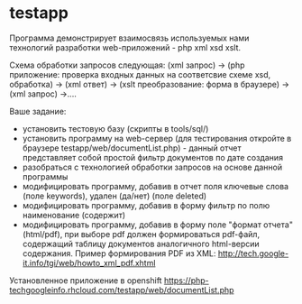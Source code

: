 testapp
=======

Программа демонстрирует взаимосвязь используемых нами технологий
разработки web-приложений - php xml xsd xslt.

Схема обработки запросов следующая:
(xml запрос) -> (php приложение: проверка входных данных на соответсвие
схеме xsd, обработка) -> (xml ответ) -> (xslt преобразование: форма в
браузере) -> (xml запрос) ->....

Ваше задание:
- установить тестовую базу (скрипты в tools/sql/) 
- установить программу на web-сервер (для тестирования откройте в
браузере testapp/web/documentList.php) - данный отчет представляет собой
простой фильтр документов по дате создания 
- разобраться с технологией обработки запросов на основе данной программы
- модифицировать программу, добавив в отчет поля ключевые слова (поле
keywords), удален (да/нет) (поле deleted) 
- модифицировать программу, добавив в форму фильтр по полю наименование
(содержит) 
- модифицировать программу, добавив в форму поле "формат отчета" (html/pdf),
при выборе pdf должен формироваться pdf-файл, содержащий таблицу документов
аналогичного html-версии содержания. Пример формирования PDF из XML:
http://tech.google-it.info/tgi/web/howto_xml_pdf.xhtml

Установленное приложение в openshift
https://php-techgoogleinfo.rhcloud.com/testapp/web/documentList.php